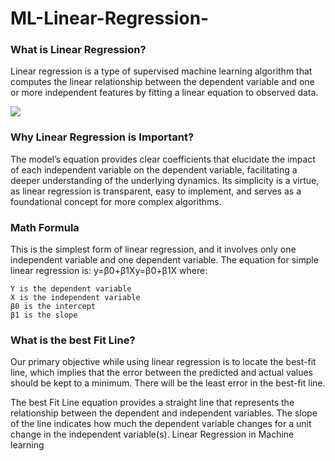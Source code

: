 # ML-Linear-Regression-
### What is Linear Regression?

Linear regression is a type of supervised machine learning algorithm that computes the linear relationship between the dependent variable and one or more independent features by fitting a linear equation to observed data.

<img src="https://media.licdn.com/dms/image/D4D12AQEhqo6dQF0_IA/article-cover_image-shrink_720_1280/0/1698041185106?e=2147483647&v=beta&t=8YFNXke-HHsGaUsq63x48xuUFfNYdbSTIPhgdH45gQI">
  
### Why Linear Regression is Important?
The model’s equation provides clear coefficients that elucidate the impact of each independent variable on the dependent variable, facilitating a deeper understanding of the underlying dynamics. Its simplicity is a virtue, as linear regression is transparent, easy to implement, and serves as a foundational concept for more complex algorithms.
### Math Formula
This is the simplest form of linear regression, and it involves only one independent variable and one dependent variable. The equation for simple linear regression is:
y=β0+β1Xy=β0​+β1​X
where:

    Y is the dependent variable
    X is the independent variable
    β0 is the intercept
    β1 is the slope

  ### What is the best Fit Line?
  Our primary objective while using linear regression is to locate the best-fit line, which implies that the error between the predicted and actual values should be kept to a minimum. There will be the least error in the best-fit line.

The best Fit Line equation provides a straight line that represents the relationship between the dependent and independent variables. The slope of the line indicates how much the dependent variable changes for a unit change in the independent variable(s).
Linear Regression in Machine learning

